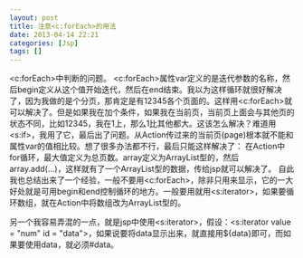```yaml
---
layout: post
title: 注意<c:forEach>的用法
date: 2013-04-14 22:21
categories: [Jsp]
tags: []
---
```

<c:forEach>中判断的问题。
<c:forEach>属性var定义的是迭代参数的名称，然后begin定义从这个值开始迭代，然后在end结束。我以为这样循环就很好解决了，因为我做的是个分页，那肯定是有12345各个页面的。这样用<c:forEach>就可以解决了。但是如果我在加个条件，如果我在当前页，当前页上面会与其他页的状态不同，比如12345，我在1上，那么1比其他都大。这该怎么解决？难道用<s:if>，我用了它，最后出了问题。从Action传过来的当前页(page)根本就不能和属性var的值相比较。想了很多办法都不行，最后只能这样解决了：
在Action中for循环，最大值定义为总页数。array定义为ArrayList型的，然后array.add(...)，这样就有了一个ArrayList型的数据，传给jsp就可以解决了。
自此我也总结出来了一个经验，一般不要用<c:forEach>，除非只用来显示，它的一大好处就是可用begin和end控制循环的地方。一般要用就用<s:iterator>，如果要循环数组，就在Action中将数组改为ArrayList型的。

另一个我容易弄混的一点，就是jsp中使用<s:iterator>，假设：<s:iterator value = "num" id = "data">，如果说要将data显示出来，就直接用${data}即可，而如果要使用data，就必须#data。
